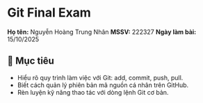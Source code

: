 # Git Final Exam

**Họ tên:** Nguyễn Hoàng Trung Nhân
**MSSV:** 222327
**Ngày làm bài:** 15/10/2025  

## 🎯 Mục tiêu
- Hiểu rõ quy trình làm việc với Git: add, commit, push, pull.  
- Biết cách quản lý phiên bản mã nguồn cá nhân trên GitHub.  
- Rèn luyện kỹ năng thao tác với dòng lệnh Git cơ bản.
